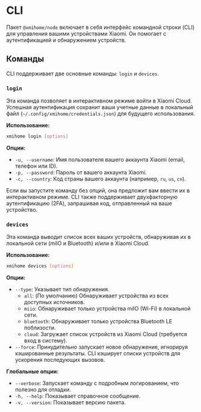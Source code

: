 # CLI

Пакет `@xmihome/node` включает в себя интерфейс командной строки (CLI)
для управления вашими устройствами Xiaomi. Он помогает с аутентификацией
и обнаружением устройств.

## Команды

CLI поддерживает две основные команды: `login` и `devices`.

### `login`

Эта команда позволяет в интерактивном режиме войти в Xiaomi Cloud.
Успешная аутентификация сохранит ваши учетные данные в локальный файл
(`~/.config/xmihome/credentials.json`) для будущего использования.

**Использование:**

```bash
xmihome login [options]
```

**Опции:**

- `-u, --username`: Имя пользователя вашего аккаунта Xiaomi (email, телефон или ID).
- `-p, --password`: Пароль от вашего аккаунта Xiaomi.
- `-c, --country`: Код страны вашего аккаунта (например, `ru`, `us`, `cn`).

Если вы запустите команду без опций, она предложит вам ввести их
в интерактивном режиме. CLI также поддерживает двухфакторную
аутентификацию (2FA), запрашивая код, отправленный на ваше устройство.

### `devices`

Эта команда выводит список всех ваших устройств, обнаруживая их в локальной
сети (miIO и Bluetooth) и/или в Xiaomi Cloud.

**Использование:**

```bash
xmihome devices [options]
```

**Опции:**

- `--type`: Указывает тип обнаружения.
  - `all`: (По умолчанию) Обнаруживает устройства из всех доступных источников.
  - `miio`: Обнаруживает только устройства miIO (Wi-Fi) в локальной сети.
  - `bluetooth`: Обнаруживает только устройства Bluetooth LE поблизости.
  - `cloud`: Загружает список устройств из Xiaomi Cloud (требуется вход в систему).
- `--force`: Принудительно запускает новое обнаружение, игнорируя
    кэшированные результаты. CLI кэширует списки устройств для ускорения
    последующих вызовов.

**Глобальные опции:**

- `--verbose`: Запускает команду с подробным логированием, что полезно
    для отладки.
- `-h, --help`: Показывает справочное сообщение.
- `-v, --version`: Показывает версию пакета.
